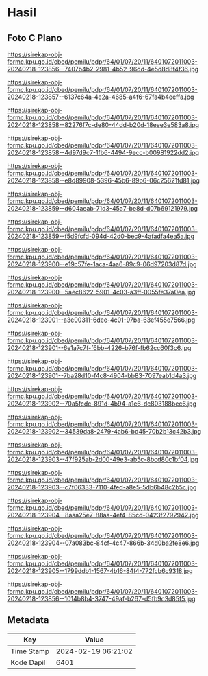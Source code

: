 # Hasil

## Foto C Plano

https://sirekap-obj-formc.kpu.go.id/cbed/pemilu/pdpr/64/01/07/20/11/6401072011003-20240218-123856--7407b4b2-2981-4b52-96dd-4e5d8d8f4f36.jpg

https://sirekap-obj-formc.kpu.go.id/cbed/pemilu/pdpr/64/01/07/20/11/6401072011003-20240218-123857--6137c64a-4e2a-4685-a4f6-67fa4b4eeffa.jpg

https://sirekap-obj-formc.kpu.go.id/cbed/pemilu/pdpr/64/01/07/20/11/6401072011003-20240218-123858--82276f7c-de80-44dd-b20d-18eee3e583a8.jpg

https://sirekap-obj-formc.kpu.go.id/cbed/pemilu/pdpr/64/01/07/20/11/6401072011003-20240218-123858--4d97d9c7-1fb6-4494-9ecc-b00981922dd2.jpg

https://sirekap-obj-formc.kpu.go.id/cbed/pemilu/pdpr/64/01/07/20/11/6401072011003-20240218-123858--e8d89908-5396-45b6-89b6-06c25621fd81.jpg

https://sirekap-obj-formc.kpu.go.id/cbed/pemilu/pdpr/64/01/07/20/11/6401072011003-20240218-123859--d604aeab-71d3-45a7-be8d-d07b69121979.jpg

https://sirekap-obj-formc.kpu.go.id/cbed/pemilu/pdpr/64/01/07/20/11/6401072011003-20240218-123859--f5d9fcfd-094d-42d0-bec9-4afadfa4ea5a.jpg

https://sirekap-obj-formc.kpu.go.id/cbed/pemilu/pdpr/64/01/07/20/11/6401072011003-20240218-123900--e19c57fe-1aca-4aa6-89c9-06d97203d87d.jpg

https://sirekap-obj-formc.kpu.go.id/cbed/pemilu/pdpr/64/01/07/20/11/6401072011003-20240218-123900--5aec8622-5901-4c03-a3ff-0055fe37a0ea.jpg

https://sirekap-obj-formc.kpu.go.id/cbed/pemilu/pdpr/64/01/07/20/11/6401072011003-20240218-123901--a3e00311-6dee-4c01-97ba-63ef455e7566.jpg

https://sirekap-obj-formc.kpu.go.id/cbed/pemilu/pdpr/64/01/07/20/11/6401072011003-20240218-123901--6e1a7c7f-f6bb-4226-b76f-fb62cc60f3c6.jpg

https://sirekap-obj-formc.kpu.go.id/cbed/pemilu/pdpr/64/01/07/20/11/6401072011003-20240218-123901--7ba28d10-f4c8-4904-bb83-7097eab1d4a3.jpg

https://sirekap-obj-formc.kpu.go.id/cbed/pemilu/pdpr/64/01/07/20/11/6401072011003-20240218-123902--70a5fcdc-891d-4b94-a1e6-dc803188bec6.jpg

https://sirekap-obj-formc.kpu.go.id/cbed/pemilu/pdpr/64/01/07/20/11/6401072011003-20240218-123902--34539da8-2479-4ab6-bd45-70b2b13c42b3.jpg

https://sirekap-obj-formc.kpu.go.id/cbed/pemilu/pdpr/64/01/07/20/11/6401072011003-20240218-123903--47f925ab-2d00-49e3-ab5c-8bcd80c1bf04.jpg

https://sirekap-obj-formc.kpu.go.id/cbed/pemilu/pdpr/64/01/07/20/11/6401072011003-20240218-123903--c7f06333-7110-4fed-a8e5-5db6b48c2b5c.jpg

https://sirekap-obj-formc.kpu.go.id/cbed/pemilu/pdpr/64/01/07/20/11/6401072011003-20240218-123904--8aaa25e7-88aa-4ef4-85cd-0423f2792942.jpg

https://sirekap-obj-formc.kpu.go.id/cbed/pemilu/pdpr/64/01/07/20/11/6401072011003-20240218-123904--07a083bc-84cf-4c47-866b-34d0ba2fe8e6.jpg

https://sirekap-obj-formc.kpu.go.id/cbed/pemilu/pdpr/64/01/07/20/11/6401072011003-20240218-123905--1799ddb1-1567-4b16-84f4-772fcb6c9318.jpg

https://sirekap-obj-formc.kpu.go.id/cbed/pemilu/pdpr/64/01/07/20/11/6401072011003-20240218-123856--1014b8b4-3747-49af-b267-d5fb9c3d85f5.jpg


## Metadata

| Key        | Value               |
| ---------- | ------------------- |
| Time Stamp | 2024-02-19 06:21:02 |
| Kode Dapil | 6401                |



